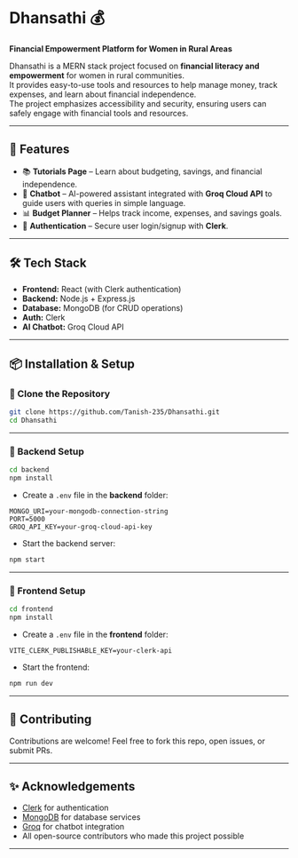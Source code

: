 # Dhansathi 💰  
**Financial Empowerment Platform for Women in Rural Areas**

Dhansathi is a MERN stack project focused on **financial literacy and empowerment** for women in rural communities.  
It provides easy-to-use tools and resources to help manage money, track expenses, and learn about financial independence.  
The project emphasizes accessibility and security, ensuring users can safely engage with financial tools and resources.

---

## 🚀 Features
- 📚 **Tutorials Page** – Learn about budgeting, savings, and financial independence.  
- 🤖 **Chatbot** – AI-powered assistant integrated with **Groq Cloud API** to guide users with queries in simple language.  
- 📊 **Budget Planner** – Helps track income, expenses, and savings goals.  
- 🔐 **Authentication** – Secure user login/signup with **Clerk**.   

---

## 🛠 Tech Stack
- **Frontend:** React (with Clerk authentication)  
- **Backend:** Node.js + Express.js  
- **Database:** MongoDB (for CRUD operations)  
- **Auth:** Clerk  
- **AI Chatbot:** Groq Cloud API  

---

## 📦 Installation & Setup

### 🔹 Clone the Repository
```bash
git clone https://github.com/Tanish-235/Dhansathi.git
cd Dhansathi
```

---

### 🔹 Backend Setup
```bash
cd backend
npm install
```

- Create a `.env` file in the **backend** folder:
```env
MONGO_URI=your-mongodb-connection-string
PORT=5000
GROQ_API_KEY=your-groq-cloud-api-key
```

- Start the backend server:
```bash
npm start
```

---

### 🔹 Frontend Setup
```bash
cd frontend
npm install
```

- Create a `.env` file in the **frontend** folder:
```env
VITE_CLERK_PUBLISHABLE_KEY=your-clerk-api
```

- Start the frontend:
```bash
npm run dev
```

---

## 🤝 Contributing
Contributions are welcome! Feel free to fork this repo, open issues, or submit PRs.  

---

## ✨ Acknowledgements
- [Clerk](https://clerk.com/) for authentication  
- [MongoDB](https://www.mongodb.com/) for database services  
- [Groq](https://groq.com/) for chatbot integration  
- All open-source contributors who made this project possible  

---
